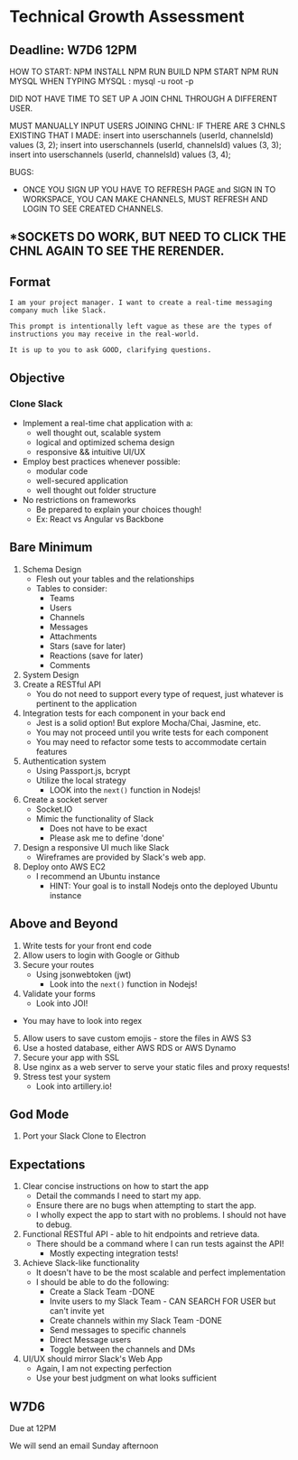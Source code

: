 # Technical Growth Assessment

**Deadline: W7D6 12PM** 
----------------------------------------------------------
HOW TO START:
NPM INSTALL
NPM RUN BUILD
NPM START
NPM RUN MYSQL
WHEN TYPING MYSQL : mysql -u root -p

DID NOT HAVE TIME TO SET UP A JOIN CHNL THROUGH A DIFFERENT USER.

MUST MANUALLY INPUT USERS JOINING CHNL:
IF THERE ARE 3 CHNLS EXISTING THAT I MADE:
insert into userschannels (userId, channelsId) values (3, 2);
insert into userschannels (userId, channelsId) values (3, 3);
insert into userschannels (userId, channelsId) values (3, 4);

BUGS:
- ONCE YOU SIGN UP YOU HAVE TO REFRESH PAGE and SIGN IN TO WORKSPACE, YOU CAN MAKE CHANNELS, MUST REFRESH AND LOGIN TO SEE CREATED CHANNELS.

*SOCKETS DO WORK, BUT NEED TO CLICK THE CHNL AGAIN TO SEE THE RERENDER.
----------------------------------------------------------
## Format
```plaintext
I am your project manager. I want to create a real-time messaging company much like Slack. 

This prompt is intentionally left vague as these are the types of instructions you may receive in the real-world.

It is up to you to ask GOOD, clarifying questions. 
```

## Objective
### Clone Slack
- Implement a real-time chat application with a:
	- well thought out, scalable system
	- logical and optimized schema design
	- responsive && intuitive UI/UX
- Employ best practices whenever possible:
	- modular code
	- well-secured application
	- well thought out folder structure
- No restrictions on frameworks
	- Be prepared to explain your choices though!
	- Ex: React vs Angular vs Backbone

## Bare Minimum
1. Schema Design
	- Flesh out your tables and the relationships
	- Tables to consider: 
		- Teams
      - Users
      - Channels
      - Messages
      - Attachments
      - Stars (save for later)
      - Reactions (save for later)
      - Comments
2. System Design
3. Create a RESTful API
	- You do not need to support every type of request, just whatever is pertinent to the application
4. Integration tests for each component in your back end
	- Jest is a solid option! But explore Mocha/Chai, Jasmine, etc. 
	- You may not proceed until you write tests for each component
	- You may need to refactor some tests to accommodate certain features
5. Authentication system
	- Using Passport.js, bcrypt
	- Utilize the local strategy
		- LOOK into the `next()` function in Nodejs!
6. Create a socket server
	- Socket.IO
	- Mimic the functionality of Slack
		- Does not have to be exact
		- Please ask me to define 'done'
7. Design a responsive UI much like Slack
	-  Wireframes are provided by Slack's web app.
8. Deploy onto AWS EC2
	- I recommend an Ubuntu instance
		- HINT: Your goal is to install Nodejs onto the deployed Ubuntu instance

## Above and Beyond
1. Write tests for your front end code
2. Allow users to login with Google or Github
3. Secure your routes
	- Using jsonwebtoken (jwt)
		- Look into the `next()` function in Nodejs!
4. Validate your forms
	- Look into JOI! 
  - You may have to look into regex
5. Allow users to save custom emojis - store the files in AWS S3
6. Use a hosted database, either AWS RDS or AWS Dynamo
7. Secure your app with SSL
8. Use nginx as a web server to serve your static files and proxy requests!
9. Stress test your system
	- Look into artillery.io!

## God Mode
1. Port your Slack Clone to Electron

## Expectations

1. Clear concise instructions on how to start the app
	- Detail the commands I need to start my app.
	- Ensure there are no bugs when attempting to start the app.
	- I wholly expect the app to start with no problems. I should not have to debug.
2. Functional RESTful API - able to hit endpoints and retrieve data. 
	- There should be a command where I can run tests against the API!
		- Mostly expecting integration tests!
3. Achieve Slack-like functionality
	- It doesn't have to be the most scalable and perfect implementation
	- I should be able to do the following:
		- Create a Slack Team -DONE
		- Invite users to my Slack Team - CAN SEARCH FOR USER but can't invite yet
		- Create channels within my Slack Team -DONE
		- Send messages to specific channels
		- Direct Message users
		- Toggle between the channels and DMs
4. UI/UX should mirror Slack's Web App
	- Again, I am not expecting perfection
	- Use your best judgment on what looks sufficient


## W7D6
Due at 12PM

We will send an email Sunday afternoon
